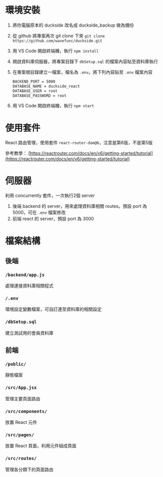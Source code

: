# 環境安裝
1. 將你電腦原本的 duckside 改名成 duckside_backup 做為備份
2. 從 github 將專案再次 git clone 下來
`git clone https://github.com/wavefunc/duckside.git`
3. 用 VS Code 開啟終端機，執行 `npm install`
4. 開啟資料庫伺服器，將專案目錄下 `dbSetup.sql` 的檔案內容貼至資料庫執行
5. 在專案根目錄建立一檔案，檔名為 `.env`。將下列內容貼至 `.env` 檔案內容
    
    ```html
    BACKEND_PORT = 5000
    DATABASE_NAME = duckside_react
    DATABASE_USER = root
    DATABASE_PASSWORD = root
    ```
    
6. 用 VS Code 開啟終端機，執行 `npm start`

# 使用套件

React 路由管理，使用套件 `react-router-dom@6`，注意是第6版，不是第5版

參考教學： [https://reactrouter.com/docs/en/v6/getting-started/tutorial](https://reactrouter.com/docs/en/v6/getting-started/tutorial)

# 伺服器

利用 concurrently 套件，一次執行2個 server

1. 後端 backend 的 server，用來處理資料庫相關 routes。預設 port 為 5000，可在 `.env` 檔案修改
2. 前端 react 的 server，預設 port 為 3000

# 檔案結構

## 後端

### `/backend/app.js`

處理連接資料庫相關程式

### `/.env`

環境設定變數檔案，可自訂連至資料庫的相關設定

### `/dbSetup.sql`

建立測試用的會員資料庫

## 前端

### `/public/`

靜態檔案

### `/src/App.jsx`

管理主要頁面路由

### `/src/components/`

放置 React 元件

### `/src/pages/`

放置 React 頁面，利用元件組成頁面

### `/src/routes/`

管理各分類下的頁面路由
